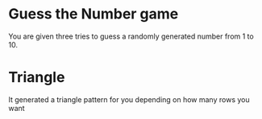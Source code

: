 # Guess the Number game
You are given three tries to guess a randomly generated number from 1 to 10.

# Triangle
It generated a triangle pattern for you depending on how many rows you want
